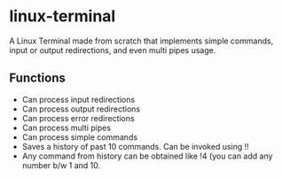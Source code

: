 # linux-terminal
A Linux Terminal made from scratch that implements simple commands, input or output redirections, and even multi pipes usage.

## Functions
- Can process input redirections
- Can process output redirections
- Can process error redirections
- Can process multi pipes
- Can process simple commands 
- Saves a history of past 10 commands. Can be invoked using !!
- Any command from history can be obtained like !4 (you can add any number b/w 1 and 10.
